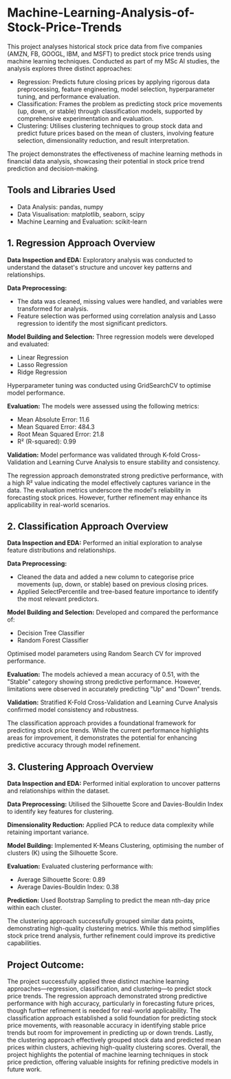 # Machine-Learning-Analysis-of-Stock-Price-Trends
This project analyses historical stock price data from five companies (AMZN, FB, GOOGL, IBM, and MSFT) to predict stock price trends using machine learning techniques. Conducted as part of my MSc AI studies, the analysis explores three distinct approaches:

- Regression: Predicts future closing prices by applying rigorous data preprocessing, feature engineering, model selection, hyperparameter tuning, and performance evaluation.
- Classification: Frames the problem as predicting stock price movements (up, down, or stable) through classification models, supported by comprehensive experimentation and evaluation.
- Clustering: Utilises clustering techniques to group stock data and predict future prices based on the mean of clusters, involving feature selection, dimensionality reduction, and result interpretation.

The project demonstrates the effectiveness of machine learning methods in financial data analysis, showcasing their potential in stock price trend prediction and decision-making.

## Tools and Libraries Used
- Data Analysis: pandas, numpy
- Data Visualisation: matplotlib, seaborn, scipy
- Machine Learning and Evaluation: scikit-learn

## 1. Regression Approach Overview
**Data Inspection and EDA:**
Exploratory analysis was conducted to understand the dataset's structure and uncover key patterns and relationships.

**Data Preprocessing:**
- The data was cleaned, missing values were handled, and variables were transformed for analysis. 
- Feature selection was performed using correlation analysis and Lasso regression to identify the most significant predictors.

**Model Building and Selection:**
Three regression models were developed and evaluated:

- Linear Regression
- Lasso Regression
- Ridge Regression

Hyperparameter tuning was conducted using GridSearchCV to optimise model performance.

**Evaluation:**
The models were assessed using the following metrics:

- Mean Absolute Error: 11.6
- Mean Squared Error: 484.3
- Root Mean Squared Error: 21.8
- R² (R-squared): 0.99

**Validation:**
Model performance was validated through K-fold Cross-Validation and Learning Curve Analysis to ensure stability and consistency.

The regression approach demonstrated strong predictive performance, with a high R² value indicating the model effectively captures variance in the data. The evaluation metrics underscore the model's reliability in forecasting stock prices. However, further refinement may enhance its applicability in real-world scenarios.

## 2. Classification Approach Overview
**Data Inspection and EDA:**
Performed an initial exploration to analyse feature distributions and relationships.

**Data Preprocessing:**
- Cleaned the data and added a new column to categorise price movements (up, down, or stable) based on previous closing prices.
- Applied SelectPercentile and tree-based feature importance to identify the most relevant predictors.

**Model Building and Selection:**
Developed and compared the performance of:

- Decision Tree Classifier
- Random Forest Classifier

Optimised model parameters using Random Search CV for improved performance.

**Evaluation:**
The models achieved a mean accuracy of 0.51, with the "Stable" category showing strong predictive performance. However, limitations were observed in accurately predicting "Up" and "Down" trends.

**Validation:**
Stratified K-Fold Cross-Validation and Learning Curve Analysis confirmed model consistency and robustness.

The classification approach provides a foundational framework for predicting stock price trends. While the current performance highlights areas for improvement, it demonstrates the potential for enhancing predictive accuracy through model refinement.

## 3. Clustering Approach Overview
**Data Inspection and EDA:**
Performed initial exploration to uncover patterns and relationships within the dataset.

**Data Preprocessing:**
Utilised the Silhouette Score and Davies-Bouldin Index to identify key features for clustering.

**Dimensionality Reduction:**
Applied PCA to reduce data complexity while retaining important variance.

**Model Building:**
Implemented K-Means Clustering, optimising the number of clusters (K) using the Silhouette Score.

**Evaluation:**
Evaluated clustering performance with:
- Average Silhouette Score: 0.89
- Average Davies-Bouldin Index: 0.38

**Prediction:**
Used Bootstrap Sampling to predict the mean nth-day price within each cluster.

The clustering approach successfully grouped similar data points, demonstrating high-quality clustering metrics. While this method simplifies stock price trend analysis, further refinement could improve its predictive capabilities.

## Project Outcome:

The project successfully applied three distinct machine learning approaches—regression, classification, and clustering—to predict stock price trends. The regression approach demonstrated strong predictive performance with high accuracy, particularly in forecasting future prices, though further refinement is needed for real-world applicability. The classification approach established a solid foundation for predicting stock price movements, with reasonable accuracy in identifying stable price trends but room for improvement in predicting up or down trends. Lastly, the clustering approach effectively grouped stock data and predicted mean prices within clusters, achieving high-quality clustering scores. Overall, the project highlights the potential of machine learning techniques in stock price prediction, offering valuable insights for refining predictive models in future work.
